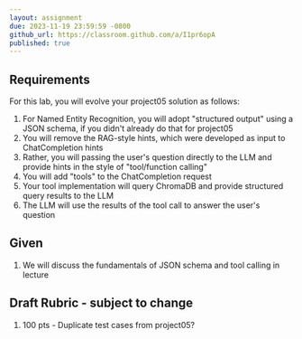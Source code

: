 ```yaml
---
layout: assignment
due: 2023-11-19 23:59:59 -0800
github_url: https://classroom.github.com/a/I1pr6opA
published: true
---
```


## Requirements

For this lab, you will evolve your project05 solution as follows:

1. For Named Entity Recognition, you will adopt "structured output" using a JSON schema, if you didn't already do that for project05
1. You will remove the RAG-style hints, which were developed as input to ChatCompletion hints
1. Rather, you will passing the user's question directly to the LLM and provide hints in the style of "tool/function calling"
1. You will add "tools" to the ChatCompletion request
1. Your tool implementation will query ChromaDB and provide structured query results to the LLM
1. The LLM will use the results of the tool call to answer the user's question

## Given

1. We will discuss the fundamentals of JSON schema and tool calling in lecture

## Draft Rubric - subject to change

1. 100 pts - Duplicate test cases from project05?